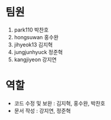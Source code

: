 # 팀원
 1. park110 박찬호
 2. hongsuwan 홍수완
 3. jihyeok13 김지혁
 4. jungjunhyuck 정준혁
 5. kangjiyeon 강지연


# 역할 
 - 코드 수정 및 보완 : 김지혁, 홍수완, 박찬호
 - 문서 작성 : 강지연, 정준혁

